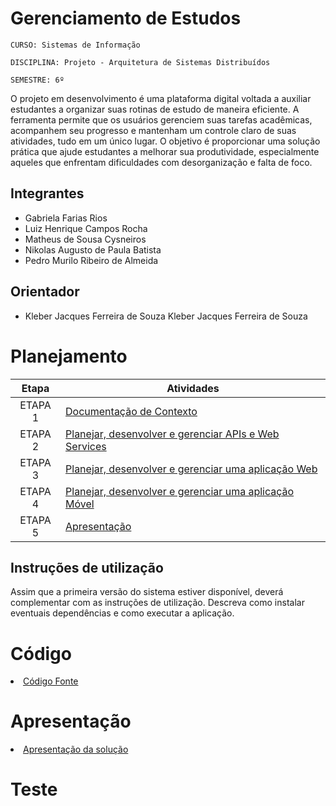 # Gerenciamento de Estudos

`CURSO: Sistemas de Informação`

`DISCIPLINA: Projeto - Arquitetura de Sistemas Distribuídos`

`SEMESTRE: 6º`

O projeto em desenvolvimento é uma plataforma digital voltada a auxiliar estudantes a organizar suas rotinas de estudo de maneira eficiente. A ferramenta permite que os usuários gerenciem suas tarefas acadêmicas, acompanhem seu progresso e mantenham um controle claro de suas atividades, tudo em um único lugar. O objetivo é proporcionar uma solução prática que ajude estudantes a melhorar sua produtividade, especialmente aqueles que enfrentam dificuldades com desorganização e falta de foco.



## Integrantes

* Gabriela Farias Rios
* Luiz Henrique Campos Rocha
* Matheus de Sousa Cysneiros
* Nikolas Augusto de Paula Batista
* Pedro Murilo Ribeiro de Almeida

## Orientador

* Kleber Jacques Ferreira de Souza
Kleber Jacques Ferreira de Souza

# Planejamento

| Etapa         | Atividades |
|  :----:   | ----------- |
| ETAPA 1         |[Documentação de Contexto](docs/contexto.md) <br> |
| ETAPA 2         |[Planejar, desenvolver e gerenciar APIs e Web Services](docs/backend-apis.md) <br> |
| ETAPA 3         |[Planejar, desenvolver e gerenciar uma aplicação Web](docs/frontend-web.md) |
| ETAPA 4        |[Planejar, desenvolver e gerenciar uma aplicação Móvel](docs/frontend-mobile.md) <br>  |
| ETAPA 5         | [Apresentação](presentation/README.md) |
## Instruções de utilização

Assim que a primeira versão do sistema estiver disponível, deverá complementar com as instruções de utilização. Descreva como instalar eventuais dependências e como executar a aplicação.

# Código

<li><a href="src/README.md"> Código Fonte</a></li>

# Apresentação

<li><a href="presentation/README.md"> Apresentação da solução</a></li>

# Teste